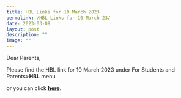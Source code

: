 ```yaml
---
title: HBL Links for 10 March 2023
permalink: /HBL-Links-for-10-March-23/
date: 2023-03-09
layout: post
description: ""
image: ""
---
```

Dear Parents,

Please find the HBL link for 10 March 2023 under For Students and Parents>**HBL** menu

or you can click **[here](https://frontierpri.moe.edu.sg/HBL-Links-for-10-March-2023/)**.